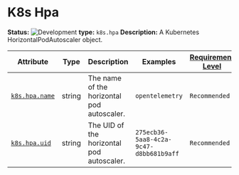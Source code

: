 <!-- NOTE: THIS FILE IS AUTOGENERATED. DO NOT EDIT BY HAND. -->
<!-- see templates/registry/markdown/entity_entry.md.j2 -->



# K8s Hpa

**Status:** ![Development](https://img.shields.io/badge/-development-blue)
**type:** `k8s.hpa`
**Description:** A Kubernetes HorizontalPodAutoscaler object.


| Attribute  | Type | Description  | Examples  | [Requirement Level](https://opentelemetry.io/docs/specs/semconv/general/attribute-requirement-level/) | Stability |
|---|---|---|---|---|---|
| [`k8s.hpa.name`](../attributes-registry/k8s.md) | string | The name of the horizontal pod autoscaler. | `opentelemetry` | `Recommended` | ![Development](https://img.shields.io/badge/-development-blue) |
| [`k8s.hpa.uid`](../attributes-registry/k8s.md) | string | The UID of the horizontal pod autoscaler. | `275ecb36-5aa8-4c2a-9c47-d8bb681b9aff` | `Recommended` | ![Development](https://img.shields.io/badge/-development-blue) |


